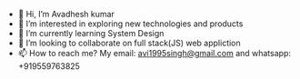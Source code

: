 - 👋 Hi, I’m Avadhesh kumar
- 👀 I’m interested in exploring new technologies and products
- 🌱 I’m currently learning System Design
- 💞️ I’m looking to collaborate on full stack(JS) web appliction
- 📫 How to reach me? My email: avi1995singh@gmail.com and whatsapp: +919559763825

<!---
Avadhesh95/Avadhesh95 is a ✨ special ✨ repository because its `README.md` (this file) appears on your GitHub profile.
You can click the Preview link to take a look at your changes.
--->
